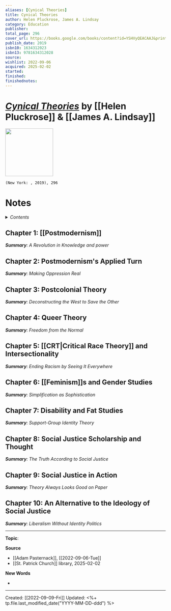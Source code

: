 ```yaml
---
aliases: [Cynical Theories]
title: Cynical Theories
author: Helen Pluckrose, James A. Lindsay
category: Education
publisher: 
total_page: 296
cover_url: https://books.google.com/books/content?id=YSHVyQEACAAJ&printsec=frontcover&img=1&zoom=1&source=gbs_api
publish_date: 2019
isbn10: 1634312023
isbn13: 9781634312028
source: 
wishlist: 2022-09-06
acquired: 2025-02-02
started: 
finished: 
finishednotes:
---
```

# *[Cynical Theories]()* by [[Helen Pluckrose]] & [[James A. Lindsay]]

<img src="https://books.google.com/books/content?id=YSHVyQEACAAJ&printsec=frontcover&img=1&zoom=1&source=gbs_api" width=150>

`(New York: , 2019), 296`

# Notes

<details>
 <summary><i>Contents</i></summary>
<!-- MarkdownTOC autolink="true" -->

<!-- /MarkdownTOC -->
</details>


## Chapter 1: [[Postmodernism]]
_**Summary**: A Revolution in Knowledge and power_



## Chapter 2: Postmodernism's Applied Turn
_**Summary**: Making Oppression Real_



## Chapter 3: Postcolonial Theory
_**Summary**: Deconstructing the West to Save the Other_



## Chapter 4: Queer Theory
_**Summary**: Freedom from the Normal_



## Chapter 5: [[CRT|Critical Race Theory]] and Intersectionality
_**Summary**: Ending Racism by Seeing It Everywhere_



## Chapter 6: [[Feminism]]s and Gender Studies
_**Summary**: Simplification as Sophistication_



## Chapter 7: Disability and Fat Studies
_**Summary**: Support-Group Identity Theory_



## Chapter 8: Social Justice Scholarship and Thought
_**Summary**: The Truth According to Social Justice_



## Chapter 9: Social Justice in Action
_**Summary**: Theory Always Looks Good on Paper_



## Chapter 10: An Alternative to the Ideology of Social Justice
_**Summary**: Liberalism Without Identity Politics_


--- 
**Topic**: 

**Source**
- [[Adam Pasternack]], [[2022-09-06-Tue]]
- [[St. Patrick Church]] library, 2025-02-02

**New Words**

- 

---
Created: [[2022-09-09-Fri]]
Updated: <%+ tp.file.last_modified_date("YYYY-MM-DD-ddd") %>
